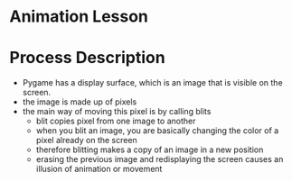 # Animation Lesson

# Process Description
- Pygame has a display surface, which is an image that is visible on the screen.
- the image is made up of pixels
- the main way of moving this pixel is by calling blits
  - blit copies pixel from one image to another
  - when you blit an image, you are basically changing the color of a pixel already on the screen
  - therefore blitting makes a copy of an image in a new position
  - erasing the previous image and redisplaying the screen causes an illusion of animation or movement


